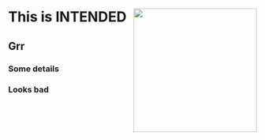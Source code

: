 
<h1> This is INTENDED <img src = "https://encrypted-tbn0.gstatic.com/images?q=tbn%3AANd9GcRldw9Q1Cr8fdBXtmNkVe9nC_qnD6ZHLFCcoeqPUwfkcAf0Sjrk&usqp=CAU"  align="right"  width="250"></h1>

<h2> Grr </h2>
<h3> Some details </h3>
<h3> Looks bad </h3>
